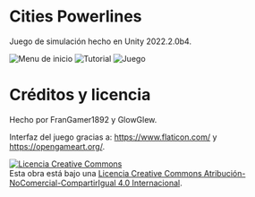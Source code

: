 # Cities Powerlines

Juego de simulación hecho en Unity 2022.2.0b4.

![Menu de inicio](https://user-images.githubusercontent.com/13150712/200144135-3eda534a-6646-405c-9009-ada993560913.png)
![Tutorial](https://user-images.githubusercontent.com/13150712/200144147-b58b0791-020d-4b3a-9d71-e79d1e24807c.png)
![Juego](https://user-images.githubusercontent.com/13150712/200144195-13bc0155-ed80-4221-955b-d39d868e2aab.png)

# Créditos y licencia

Hecho por FranGamer1892 y GlowGlew.

Interfaz del juego gracias a: https://www.flaticon.com/ y https://opengameart.org/.

<a rel="license" href="http://creativecommons.org/licenses/by-nc-sa/4.0/"><img alt="Licencia Creative Commons" style="border-width:0" src="https://i.creativecommons.org/l/by-nc-sa/4.0/88x31.png" /></a><br />Esta obra está bajo una <a rel="license" href="http://creativecommons.org/licenses/by-nc-sa/4.0/">Licencia Creative Commons Atribución-NoComercial-CompartirIgual 4.0 Internacional</a>.

